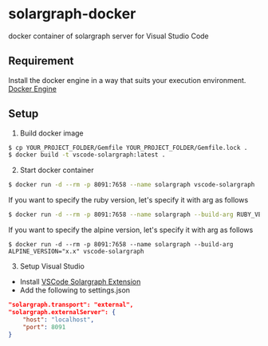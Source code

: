 # solargraph-docker

docker container of solargraph server for Visual Studio Code

## Requirement

Install the docker engine in a way that suits your execution environment.
[Docker Engine](https://hub.docker.com/search/?offering=community&type=edition)

## Setup

1. Build docker image

```bash
$ cp YOUR_PROJECT_FOLDER/Gemfile YOUR_PROJECT_FOLDER/Gemfile.lock .
$ docker build -t vscode-solargraph:latest .
```

2. Start docker container

```bash
$ docker run -d --rm -p 8091:7658 --name solargraph vscode-solargraph
```

If you want to specify the ruby version, let's specify it with arg as follows

```bash
$ docker run -d --rm -p 8091:7658 --name solargraph --build-arg RUBY_VERSION="x.x.x" vscode-solargraph
```

If you want to specify the alpine version, let's specify it with arg as follows

```
$ docker run -d --rm -p 8091:7658 --name solargraph --build-arg ALPINE_VERSION="x.x" vscode-solargraph
```

3. Setup Visual Studio

- Install [VSCode Solargraph Extension](https://marketplace.visualstudio.com/items?itemName=castwide.solargraph)
- Add the following to settings.json

```json
"solargraph.transport": "external",
"solargraph.externalServer": {
    "host": "localhost",
    "port": 8091
}
```
